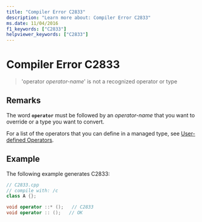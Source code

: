 ```yaml
---
title: "Compiler Error C2833"
description: "Learn more about: Compiler Error C2833"
ms.date: 11/04/2016
f1_keywords: ["C2833"]
helpviewer_keywords: ["C2833"]
---
```

# Compiler Error C2833

> 'operator *operator-name*' is not a recognized operator or type

## Remarks

The word **`operator`** must be followed by an *operator-name* that you want to override or a type you want to convert.

For a list of the operators that you can define in a managed type, see [User-defined Operators](../../dotnet/user-defined-operators-cpp-cli.md).

## Example

The following example generates C2833:

```cpp
// C2833.cpp
// compile with: /c
class A {};

void operator ::* ();   // C2833
void operator :: ();   // OK
```
